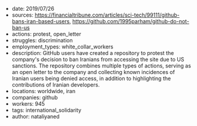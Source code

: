 - date: 2019/07/26
- sources: https://financialtribune.com/articles/sci-tech/99111/github-bans-iran-based-users, https://github.com/1995parham/github-do-not-ban-us
- actions: protest, open_letter
- struggles: discrimination
- employment_types: white_collar_workers
- description: GitHub users have created a repository to protest the company's decision to ban Iranians from accessing the site due to US sanctions. The repository combines multiple types of actions, serving as an open letter to the company and collecting known incidences of Iranian users being denied access, in addition to highlighting the contributions of Iranian developers. 
- locations: worldwide, iran
- companies: github
- workers: 945
- tags: international_solidarity
- author: nataliyaned
